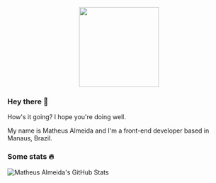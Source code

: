 <p align="center">
  <a href="https://mutheusalmeida.github.io/">
    <img src="https://raw.githubusercontent.com/mutheusalmeida/mutheusalmeida/main/matheus-almeida-logo.svg" width="180px">
  </a>
</p>

### Hey there 👋

How's it going? I hope you're doing well.

My name is Matheus Almeida and I'm a front-end developer based in Manaus, Brazil.

### Some stats 🔥

![Matheus Almeida's GitHub Stats](https://github-readme-stats.vercel.app/api?username=mutheusalmeida&show_icons=true&theme=graywhite&border_color=000&disable_animations=true&hide_rank=true)
